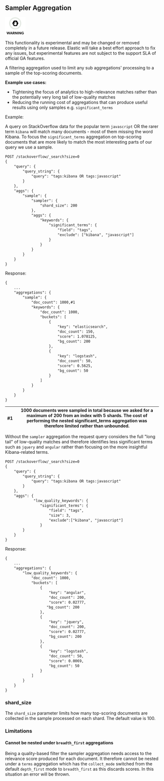 ## Sampler Aggregation

![Warning](images/icons/warning.png)

This functionality is experimental and may be changed or removed completely in a future release. Elastic will take a best effort approach to fix any issues, but experimental features are not subject to the support SLA of official GA features.

A filtering aggregation used to limit any sub aggregations' processing to a sample of the top-scoring documents.

 **Example use cases:**

  * Tightening the focus of analytics to high-relevance matches rather than the potentially very long tail of low-quality matches 
  * Reducing the running cost of aggregations that can produce useful results using only samples e.g. `significant_terms`



Example:

A query on StackOverflow data for the popular term `javascript` OR the rarer term `kibana` will match many documents - most of them missing the word Kibana. To focus the `significant_terms` aggregation on top-scoring documents that are more likely to match the most interesting parts of our query we use a sample.
    
    
    POST /stackoverflow/_search?size=0
    {
        "query": {
            "query_string": {
                "query": "tags:kibana OR tags:javascript"
            }
        },
        "aggs": {
            "sample": {
                "sampler": {
                    "shard_size": 200
                },
                "aggs": {
                    "keywords": {
                        "significant_terms": {
                            "field": "tags",
                            "exclude": ["kibana", "javascript"]
                        }
                    }
                }
            }
        }
    }

Response:
    
    
    {
        ...
        "aggregations": {
            "sample": {
                "doc_count": 1000,#1
                "keywords": {
                    "doc_count": 1000,
                    "buckets": [
                        {
                            "key": "elasticsearch",
                            "doc_count": 150,
                            "score": 1.078125,
                            "bg_count": 200
                        },
                        {
                            "key": "logstash",
                            "doc_count": 50,
                            "score": 0.5625,
                            "bg_count": 50
                        }
                    ]
                }
            }
        }
    }

#1| 1000 documents were sampled in total because we asked for a maximum of 200 from an index with 5 shards. The cost of performing the nested significant_terms aggregation was therefore limited rather than unbounded.     
---|---  
  
Without the `sampler` aggregation the request query considers the full "long tail" of low-quality matches and therefore identifies less significant terms such as `jquery` and `angular` rather than focusing on the more insightful Kibana-related terms.
    
    
    POST /stackoverflow/_search?size=0
    {
        "query": {
            "query_string": {
                "query": "tags:kibana OR tags:javascript"
            }
        },
        "aggs": {
                 "low_quality_keywords": {
                    "significant_terms": {
                        "field": "tags",
                        "size": 3,
                        "exclude":["kibana", "javascript"]
                    }
            }
        }
    }

Response:
    
    
    {
        ...
        "aggregations": {
            "low_quality_keywords": {
                "doc_count": 1000,
                "buckets": [
                    {
                        "key": "angular",
                        "doc_count": 200,
                        "score": 0.02777,
                       "bg_count": 200
                    },
                    {
                        "key": "jquery",
                        "doc_count": 200,
                        "score": 0.02777,
                        "bg_count": 200
                    },
                    {
                        "key": "logstash",
                        "doc_count": 50,
                        "score": 0.0069,
                        "bg_count": 50
                    }
                ]
            }
        }
    }

### shard_size

The `shard_size` parameter limits how many top-scoring documents are collected in the sample processed on each shard. The default value is 100.

### Limitations

#### Cannot be nested under `breadth_first` aggregations

Being a quality-based filter the sampler aggregation needs access to the relevance score produced for each document. It therefore cannot be nested under a `terms` aggregation which has the `collect_mode` switched from the default `depth_first` mode to `breadth_first` as this discards scores. In this situation an error will be thrown.

